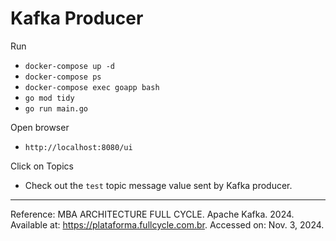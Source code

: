 # Kafka Producer

Run
- `docker-compose up -d`
- `docker-compose ps`
- `docker-compose exec goapp bash`
- `go mod tidy`
- `go run main.go`

Open browser
- `http://localhost:8080/ui`

Click on Topics
- Check out the `test` topic message value sent by Kafka producer.

___
Reference: MBA ARCHITECTURE FULL CYCLE. Apache Kafka. 2024. Available at: https://plataforma.fullcycle.com.br. Accessed on: Nov. 3, 2024.
